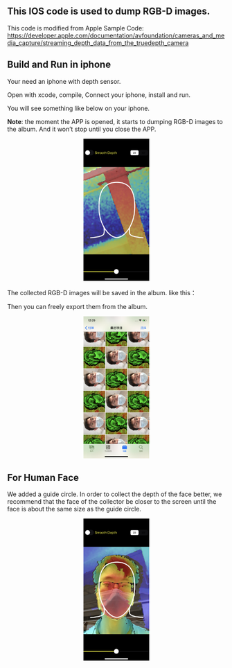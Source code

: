 ## This IOS code is used to dump RGB-D  images.
This code is modified from Apple Sample Code:   https://developer.apple.com/documentation/avfoundation/cameras_and_media_capture/streaming_depth_data_from_the_truedepth_camera



## Build and Run in iphone
Your need an iphone with depth sensor. 

Open with xcode, compile, Connect your iphone, install and run. 

You will see something like below on your iphone.

**Note**: the moment the APP is opened, it starts to dumping RGB-D  images to the album. And it won’t stop until you close the APP.
<div>
<div align=center><img src="figures/screen1.jpg" alt="teaser" width=30%>
</div>


The collected RGB-D images will be saved in the album. like this：

Then you can freely export them from the album.

<div>
<div align=center><img src="figures/screen.jpg" alt="teaser" width=30%>
</div>

## For Human Face
We added a guide circle. In order to collect the depth of the face better, we recommend that the face of the collector be closer to the screen until the face is about the same size as the guide circle.
<div>
<div align=center><img src="figures/circle.jpg" alt="teaser" width=30%>
</div>
 

